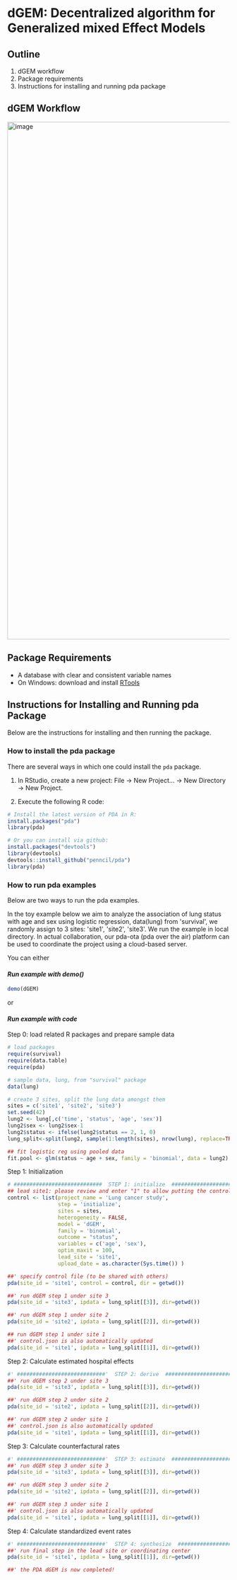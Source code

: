 dGEM: Decentralized algorithm for Generalized mixed Effect Models
==============================================


## Outline

1. dGEM workflow
2. Package requirements
3. Instructions for installing and running pda package


## dGEM Workflow
<img width="1170" alt="image" src="https://user-images.githubusercontent.com/38872447/159751836-2509fe6a-a7fa-45ec-bf50-35a403d45f89.png">

## Package Requirements
- A database with clear and consistent variable names
- On Windows: download and install [RTools](http://cran.r-project.org/bin/windows/Rtools/) 


## Instructions for Installing and Running pda Package

Below are the instructions for installing and then running the package.

### How to install the pda package
There are several ways in which one could install the `pda` package. 

1. In RStudio, create a new project: File -> New Project... -> New Directory -> New Project. 

2. Execute the following R code: 

```r
# Install the latest version of PDA in R:
install.packages("pda")
library(pda)

# Or you can install via github:
install.packages("devtools")
library(devtools)
devtools::install_github("penncil/pda")
library(pda)
```

### How to run pda examples

Below are two ways to run the pda examples. 

In the toy example below we aim to analyze the association of lung status with age and sex using logistic regression, data(lung) from 'survival', we randomly assign to 3 sites: 'site1', 'site2', 'site3'. We run the example in local directory. In actual collaboration, our pda-ota (pda over the air) platform can be used to coordinate the project using a cloud-based server. 

You can either 

#### *Run example with demo()*

```r
demo(dGEM)
``` 
or
####  *Run example with code*

Step 0: load related R packages and prepare sample data

```r
# load packages
require(survival)
require(data.table)
require(pda)

# sample data, lung, from "survival" package
data(lung)

# create 3 sites, split the lung data amongst them
sites = c('site1', 'site2', 'site3')
set.seed(42)
lung2 <- lung[,c('time', 'status', 'age', 'sex')]
lung2$sex <- lung2$sex-1
lung2$status <- ifelse(lung2$status == 2, 1, 0)
lung_split<-split(lung2, sample(1:length(sites), nrow(lung), replace=TRUE))

## fit logistic reg using pooled data
fit.pool <- glm(status ~ age + sex, family = 'binomial', data = lung2)

``` 
Step 1: Initialization

```r
# ############################  STEP 1: initialize  ###############################
## lead site1: please review and enter "1" to allow putting the control file to the server
control <- list(project_name = 'Lung cancer study',
                step = 'initialize',
                sites = sites,
                heterogeneity = FALSE,
                model = 'dGEM',
                family = 'binomial',
                outcome = "status",
                variables = c('age', 'sex'),
                optim_maxit = 100,
                lead_site = 'site1',
                upload_date = as.character(Sys.time()) )

##' specify control file (to be shared with others)
pda(site_id = 'site1', control = control, dir = getwd())

##' run dGEM step 1 under site 3
pda(site_id = 'site3', ipdata = lung_split[[3]], dir=getwd())

##' run dGEM step 1 under site 2
pda(site_id = 'site2', ipdata = lung_split[[2]], dir=getwd())

## run dGEM step 1 under site 1
##' control.json is also automatically updated
pda(site_id = 'site1', ipdata = lung_split[[1]], dir=getwd())


``` 
Step 2: Calculate estimated hospital effects

```r
#' ############################'  STEP 2: derive  ###############################
##' run dGEM step 2 under site 3
pda(site_id = 'site3', ipdata = lung_split[[3]], dir=getwd())

##' run dGEM step 2 under site 2
pda(site_id = 'site2', ipdata = lung_split[[2]], dir=getwd())

##' run dGEM step 2 under site 1
##' control.json is also automatically updated
pda(site_id = 'site1', ipdata = lung_split[[1]], dir=getwd())
``` 
Step 3: Calculate counterfactural rates

```r
#' ############################'  STEP 3: estimate  ###############################
##' run dGEM step 3 under site 3
pda(site_id = 'site3', ipdata = lung_split[[3]], dir=getwd())

##' run dGEM step 3 under site 2
pda(site_id = 'site2', ipdata = lung_split[[2]], dir=getwd())

##' run dGEM step 3 under site 1
##' control.json is also automatically updated
pda(site_id = 'site1', ipdata = lung_split[[1]], dir=getwd())


``` 

Step 4: Calculate standardized event rates

```r
#' ############################'  STEP 4: synthesize  ###############################
##' run final step in the lead site or coordinating center
pda(site_id = 'site1', ipdata = lung_split[[1]], dir=getwd())

##' the PDA dGEM is now completed!
``` 


